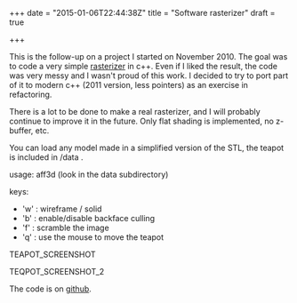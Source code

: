 +++
date = "2015-01-06T22:44:38Z"
title = "Software rasterizer"
draft = true

+++

This is the follow-up on a project I started on November 2010. The goal was to code a very simple [rasterizer](http://en.wikipedia.org/wiki/Rasterisation) in c++. Even if I liked the result, the code was very messy and I wasn't proud of this work. I decided to try to port part of it to modern c++ (2011 version, less pointers) as an exercise in refactoring.

There is a lot to be done to make a real rasterizer, and I will probably continue to improve it in the future. Only flat shading is implemented, no z-buffer, etc.

You can load any model made in a simplified version of the STL, the teapot is included in /data .

usage: aff3d <model> (look in the data subdirectory)

keys:
* 'w' : wireframe / solid
* 'b' : enable/disable backface culling
* 'f' : scramble the image
* 'q' : use the mouse to move the teapot

TEAPOT_SCREENSHOT

TEQPOT_SCREENSHOT_2

The code is on [github](https://github.com/Blizarre/aff3D).
